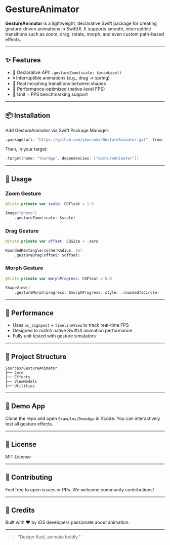 # GestureAnimator

**GestureAnimator** is a lightweight, declarative Swift package for creating gesture-driven animations in SwiftUI. It supports smooth, interruptible transitions such as zoom, drag, rotate, morph, and even custom path-based effects.

---

## ✨ Features

- 📐 Declarative API: `.gestureZoom(scale: $zoomLevel)`
- 🌀 Interruptible animations (e.g., drag → spring)
- 🧬 Real morphing transitions between shapes
- 🚀 Performance-optimized (native-level FPS)
- 🧪 Unit + FPS benchmarking support

---

## 📦 Installation

Add GestureAnimator via Swift Package Manager:

```swift
.package(url: "https://github.com/yourname/GestureAnimator.git", from: "1.0.0")
```

Then, in your target:

```swift
.target(name: "YourApp", dependencies: ["GestureAnimator"])
```

---

## 🚀 Usage

### Zoom Gesture
```swift
@State private var scale: CGFloat = 1.0

Image("photo")
    .gestureZoom(scale: $scale)
```

### Drag Gesture
```swift
@State private var offset: CGSize = .zero

RoundedRectangle(cornerRadius: 16)
    .gestureDrag(offset: $offset)
```

### Morph Gesture
```swift
@State private var morphProgress: CGFloat = 0.0

ShapeView()
    .gestureMorph(progress: $morphProgress, style: .roundedToCircle)
```

---

## 🧪 Performance

- Uses `os_signpost` + `TimelineView` to track real-time FPS
- Designed to match native SwiftUI animation performance
- Fully unit tested with gesture simulators

---

## 📂 Project Structure

```
Sources/GestureAnimator
├── Core
├── Effects
├── ViewModels
├── Utilities
```

---

## 📱 Demo App

Clone the repo and open `Examples/DemoApp` in Xcode. You can interactively test all gesture effects.

---

## 📄 License

MIT License

---

## 🙌 Contributing

Feel free to open issues or PRs. We welcome community contributions!

---

## 🔗 Credits

Built with ❤️ by iOS developers passionate about animation.

---

> “Design fluid, animate boldly.”

